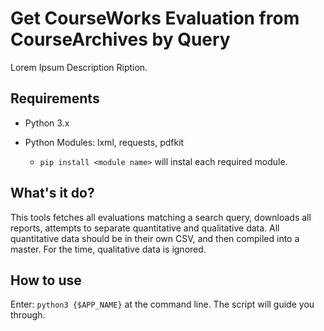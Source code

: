 # Get CourseWorks Evaluation from CourseArchives by Query
Lorem Ipsum Description Ription.

Requirements
--
- Python 3.x

- Python Modules: lxml, requests, pdfkit
  - `pip install <module name>` will instal each required module.


What's it do?
--
This tools fetches all evaluations matching a search query, downloads all reports, attempts to separate quantitative and qualitative data. All quantitative data should be in their own CSV, and then compiled into a master. For the time, qualitative data is ignored.


How to use
--
Enter: 
 `python3 {$APP_NAME}`
 at the command line. The script will guide you through.
 
 
